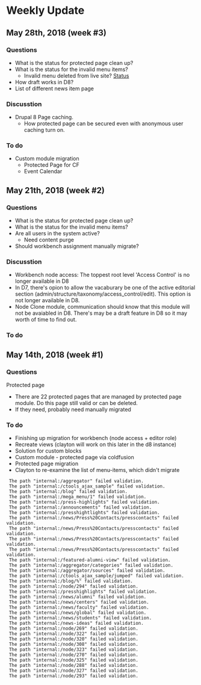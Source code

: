 # Weekly Update

## May 28th, 2018 (week #3)

### Questions
- What is the status for protected page clean up?
- What is the status for the invalid menu items?
    - Invalid menu deleted from live site? [Status](https://docs.google.com/spreadsheets/d/1hRQsA26YvzzE_rXdJCr-O0Xp8cH_fZo8iI27VrJvSl8/edit#gid=0)
- How draft works in D8?
- List of different news item page


### Discusstion
- Drupal 8 Page caching. 
    - How protected page can be secured even with anonymous user caching turn on.




### To do
- Custom module migration
    - Protected Page for CF
    - Event Calendar



## May 21th, 2018 (week #2)

### Questions
- What is the status for protected page clean up?
- What is the status for the invalid menu items?
- Are all users in the system active?
    - Need content purge
- Should workbench assignment manually migrate?

### Discusstion
- Workbench node access: The toppest root level 'Access Control' is no longer available in D8
- In D7, there's opion to allow the vacaburary be one of the active editorial section (admin/structure/taxonomy/access_control/edit). This option is not longer available in D8.
- Node Clone module, communication should know that this module will not be avaiabled in D8. There's may be a draft feature in D8 so it may worth of time to find out.


### To do




## May 14th, 2018 (week #1)

### Questions

Protected page

- There are 22 protected pages that are managed by protected page module. Do this page still valid or can be deleted.
- If they need, probably need manually migrated


### To do
- Finishing up migration for workbench (node access + editor role)
- Recreate views (clayton will work on this later in the d8 instance)
- Solution for custom blocks
- Custom module - protected page via coldfusion
- Protected page migration
- Clayton to re-examine the list of menu-items, which didn't migrate
```
 The path "internal:/aggregator" failed validation.
 The path "internal:/ctools_ajax_sample" failed validation.
 The path "internal:/blog" failed validation.
 The path "internal:/mega_menu/1" failed validation.
 The path "internal:/press-highlights" failed validation.
 The path "internal:/announcements" failed validation.
 The path "internal:/presshightlights" failed validation.
 The path "internal:/news/Press%20Contacts/presscontacts" failed validation.
 The path "internal:/news/Press%20Contacts/presscontacts" failed validation.
 The path "internal:/news/Press%20Contacts/presscontacts" failed validation.
 The path "internal:/news/Press%20Contacts/presscontacts" failed validation.
 The path "internal:/featured-alumni-view" failed validation.
 The path "internal:/aggregator/categories" failed validation.
 The path "internal:/aggregator/sources" failed validation.
 The path "internal:/ctools_ajax_sample/jumped" failed validation.
 The path "internal:/blog/%" failed validation.
 The path "internal:/node/294" failed validation.
 The path "internal:/presshighlights" failed validation.
 The path "internal:/news/alumni" failed validation.
 The path "internal:/news/centers" failed validation.
 The path "internal:/news/faculty" failed validation.
 The path "internal:/news/global" failed validation.
 The path "internal:/news/students" failed validation.
 The path "internal:/news-ideas" failed validation.
 The path "internal:/node/269" failed validation.
 The path "internal:/node/322" failed validation.
 The path "internal:/node/320" failed validation.
 The path "internal:/node/308" failed validation.
 The path "internal:/node/323" failed validation.
 The path "internal:/node/270" failed validation.
 The path "internal:/node/325" failed validation.
 The path "internal:/node/288" failed validation.
 The path "internal:/node/327" failed validation.
 The path "internal:/node/293" failed validation.
```
